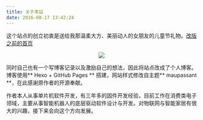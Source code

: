```yaml
---
title: 关于本站
date: 2016-08-17 13:42:24
---
```

这个站点的创立初衷是送给我那温柔大方、美丽动人的女朋友的儿童节礼物。[改版之前的首页](http://www.xn--4gqa63c686ta68iba.ren/day/ertongjie/2016/index.html)

<center><img class="nofancybox" src="http://o9kzgz0kz.bkt.clouddn.com/img1929722711.jpeg"></center>

同时自己也有一个写博客记录以及激励自己的想法，因此将站点改成了个人博客。博客使用** Hexo + GitHub Pages ** 搭建，网站样式修改自主题** maupassant **，在此感谢原作者的开源奉献。

作者本人从事单片机软件开发，有三年多的固件开发经验，目前工作在消费类电子领域，主要从事智能机器人的底层驱动软件设计与开发。对物联网与智能家居有很大的兴趣，接下来会向这个方向发展。
